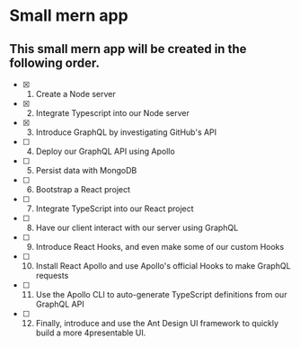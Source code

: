 # Small mern app

## This small mern app will be created in the following order.

- [x] 1. Create a Node server

- [x] 2. Integrate Typescript into our Node server

- [x] 3. Introduce GraphQL by investigating GitHub's API

- [ ] 4. Deploy our GraphQL API using Apollo

- [ ] 5. Persist data with MongoDB

- [ ] 6. Bootstrap a React project

- [ ] 7. Integrate TypeScript into our React project

- [ ] 8. Have our client interact with our server using GraphQL

- [ ] 9. Introduce React Hooks, and even make some of our custom Hooks

- [ ] 10. Install React Apollo and use Apollo's official Hooks to make GraphQL requests

- [ ] 11. Use the Apollo CLI to auto-generate TypeScript definitions from our GraphQL API

- [ ] 12. Finally, introduce and use the Ant Design UI framework to quickly build a more 4presentable UI.
